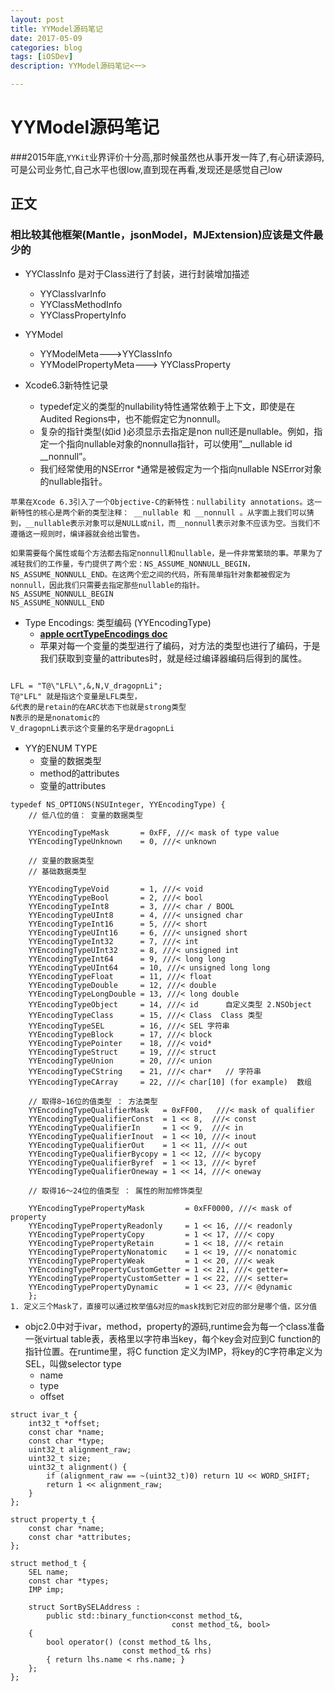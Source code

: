 ```yaml
---
layout: post
title: YYModel源码笔记
date: 2017-05-09
categories: blog
tags: [iOSDev]
description: YYModel源码笔记<一>

---
```


# YYModel源码笔记

###2015年底,`YYKit`业界评价十分高,那时候虽然也从事开发一阵了,有心研读源码,可是公司业务忙,自己水平也很low,直到现在再看,发现还是感觉自己low


## 正文

### 相比较其他框架(Mantle，jsonModel，MJExtension)应该是文件最少的
- YYClassInfo 是对于Class进行了封装，进行封装增加描述
	
	- YYClassIvarInfo 
	- YYClassMethodInfo
	- YYClassPropertyInfo 

- YYModel 

	- YYModelMeta--->YYClassInfo
	- YYModelPropertyMeta---> YYClassProperty

- Xcode6.3新特性记录 
	- typedef定义的类型的nullability特性通常依赖于上下文，即使是在Audited Regions中，也不能假定它为nonnull。
	- 复杂的指针类型(如id )必须显示去指定是non null还是nullable。例如，指定一个指向nullable对象的nonnulla指针，可以使用”__nullable id __nonnull”。
	- 	我们经常使用的NSError *通常是被假定为一个指向nullable NSError对象的nullable指针。

	
```
苹果在Xcode 6.3引入了一个Objective-C的新特性：nullability annotations。这一新特性的核心是两个新的类型注释： __nullable 和 __nonnull 。从字面上我们可以猜到，__nullable表示对象可以是NULL或nil，而__nonnull表示对象不应该为空。当我们不遵循这一规则时，编译器就会给出警告。

如果需要每个属性或每个方法都去指定nonnull和nullable，是一件非常繁琐的事。苹果为了减轻我们的工作量，专门提供了两个宏：NS_ASSUME_NONNULL_BEGIN， NS_ASSUME_NONNULL_END。在这两个宏之间的代码，所有简单指针对象都被假定为nonnull，因此我们只需要去指定那些nullable的指针。
NS_ASSUME_NONNULL_BEGIN
NS_ASSUME_NONNULL_END

```
- Type Encodings: 类型编码 (YYEncodingType)
	- [**apple ocrtTypeEncodings doc**](https://developer.apple.com/library/mac/documentation/Cocoa/Conceptual/ObjCRuntimeGuide/Articles/ocrtTypeEncodings.html)
	- 苹果对每一个变量的类型进行了编码，对方法的类型也进行了编码，于是我们获取到变量的attributes时，就是经过编译器编码后得到的属性。

```

LFL = "T@\"LFL\",&,N,V_dragopnLi";
T@"LFL" 就是指这个变量是LFL类型，
&代表的是retain的在ARC状态下也就是strong类型
N表示的是是nonatomic的
V_dragopnLi表示这个变量的名字是dragopnLi

```
- YY的ENUM TYPE
	- 变量的数据类型
	-  method的attributes
	-  变量的attributes

```
typedef NS_OPTIONS(NSUInteger, YYEncodingType) {
    // 低八位的值： 变量的数据类型
    
    YYEncodingTypeMask       = 0xFF, ///< mask of type value
    YYEncodingTypeUnknown    = 0, ///< unknown
    
    // 变量的数据类型
    // 基础数据类型
    
    YYEncodingTypeVoid       = 1, ///< void
    YYEncodingTypeBool       = 2, ///< bool
    YYEncodingTypeInt8       = 3, ///< char / BOOL
    YYEncodingTypeUInt8      = 4, ///< unsigned char
    YYEncodingTypeInt16      = 5, ///< short
    YYEncodingTypeUInt16     = 6, ///< unsigned short
    YYEncodingTypeInt32      = 7, ///< int
    YYEncodingTypeUInt32     = 8, ///< unsigned int
    YYEncodingTypeInt64      = 9, ///< long long
    YYEncodingTypeUInt64     = 10, ///< unsigned long long
    YYEncodingTypeFloat      = 11, ///< float
    YYEncodingTypeDouble     = 12, ///< double
    YYEncodingTypeLongDouble = 13, ///< long double
    YYEncodingTypeObject     = 14, ///< id      自定义类型 2.NSObject
    YYEncodingTypeClass      = 15, ///< Class  Class 类型
    YYEncodingTypeSEL        = 16, ///< SEL 字符串
    YYEncodingTypeBlock      = 17, ///< block
    YYEncodingTypePointer    = 18, ///< void*
    YYEncodingTypeStruct     = 19, ///< struct
    YYEncodingTypeUnion      = 20, ///< union
    YYEncodingTypeCString    = 21, ///< char*   // 字符串
    YYEncodingTypeCArray     = 22, ///< char[10] (for example)  数组
    
    // 取得8~16位的值类型 ： 方法类型
    YYEncodingTypeQualifierMask   = 0xFF00,   ///< mask of qualifier
    YYEncodingTypeQualifierConst  = 1 << 8,  ///< const
    YYEncodingTypeQualifierIn     = 1 << 9,  ///< in
    YYEncodingTypeQualifierInout  = 1 << 10, ///< inout
    YYEncodingTypeQualifierOut    = 1 << 11, ///< out
    YYEncodingTypeQualifierBycopy = 1 << 12, ///< bycopy
    YYEncodingTypeQualifierByref  = 1 << 13, ///< byref
    YYEncodingTypeQualifierOneway = 1 << 14, ///< oneway

    // 取得16～24位的值类型 ： 属性的附加修饰类型
    
    YYEncodingTypePropertyMask         = 0xFF0000, ///< mask of property
    YYEncodingTypePropertyReadonly     = 1 << 16, ///< readonly
    YYEncodingTypePropertyCopy         = 1 << 17, ///< copy
    YYEncodingTypePropertyRetain       = 1 << 18, ///< retain
    YYEncodingTypePropertyNonatomic    = 1 << 19, ///< nonatomic
    YYEncodingTypePropertyWeak         = 1 << 20, ///< weak
    YYEncodingTypePropertyCustomGetter = 1 << 21, ///< getter=
    YYEncodingTypePropertyCustomSetter = 1 << 22, ///< setter=
    YYEncodingTypePropertyDynamic      = 1 << 23, ///< @dynamic
    };
1. 定义三个Mask了，直接可以通过枚举值&对应的mask找到它对应的部分是哪个值，区分值
```
- objc2.0中对于ivar，method，property的源码,runtime会为每一个class准备一张virtual table表，表格里以字符串当key，每个key会对应到C function的指针位置。在runtime里，将C function 定义为IMP，将key的C字符串定义为SEL，叫做selector type
	- name
	- type
	- offset

	
```
struct ivar_t {
    int32_t *offset;
    const char *name;
    const char *type;
    uint32_t alignment_raw;
    uint32_t size;
    uint32_t alignment() {
        if (alignment_raw == ~(uint32_t)0) return 1U << WORD_SHIFT;
        return 1 << alignment_raw;
    }
};

struct property_t {
    const char *name;
    const char *attributes;
};

struct method_t {
    SEL name;
    const char *types;
    IMP imp;

    struct SortBySELAddress :
        public std::binary_function<const method_t&,
                                    const method_t&, bool>
    {
        bool operator() (const method_t& lhs,
                         const method_t& rhs)
        { return lhs.name < rhs.name; }
    };
};


```
